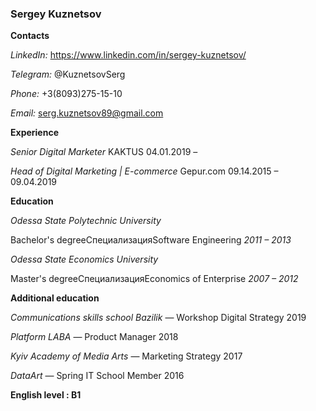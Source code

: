 ### **Sergey Kuznetsov**

**Contacts**

_LinkedIn:_ https://www.linkedin.com/in/sergey-kuznetsov/

_Telegram:_ @KuznetsovSerg

_Phone:_ +3(8093)275-15-10

_Email:_ serg.kuznetsov89@gmail.com

**Experience**

_Senior Digital Marketer_
KAKTUS
04.01.2019 –

_Head of Digital Marketing | E-commerce_
Gepur.com
09.14.2015 – 09.04.2019

**Education**

_Odessa State Polytechnic University_

Bachelor's degreeСпециализацияSoftware Engineering
_2011 – 2013_

_Odessa State Economics University_

Master's degreeСпециализацияEconomics of Enterprise
_2007 – 2012_

**Additional education**

_Communications skills school Bazilik_ — Workshop Digital Strategy 2019

_Platform LABA_ — Product Manager 2018

_Kyiv Academy of Media Arts_ — Marketing Strategy 2017

_DataArt_ — Spring IT School Member 2016

**English level : B1**
